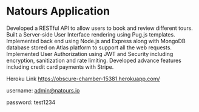 # Natours Application
Developed a RESTful API to allow users to book and review different tours. Built a Server-side User Interface rendering using Pug.js templates. Implemented back end using Node.js and Express along with MongoDB database stored on Atlas platform to support all the web requests. Implemented User Authorization using JWT and Security including encryption, sanitization and rate limiting. Developed advance features including credit card payments with Stripe.

Heroku Link https://obscure-chamber-15381.herokuapp.com/

username: admin@natours.io 

password: test1234
